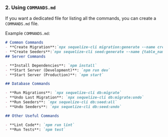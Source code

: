 
### 2. **Using `COMMANDS.md`**

If you want a dedicated file for listing all the commands, you can create a `COMMANDS.md` file.

Example `COMMANDS.md`:
```markdown
# Common Commands
- **Create Migration**:`npx sequelize-cli migration:generate --name create-{table_name}`
- **Create Seeders**:`npx sequelize-cli seed:generate --name {table_name}-seeder`
## Server Commands

- **Install Dependencies**: `npm install`
- **Start Server (Development)**: `npm run dev`
- **Start Server (Production)**: `npm start`

## Database Commands

- **Run Migrations**: `npx sequelize-cli db:migrate`
- **Undo Last Migration**: `npx sequelize-cli db:migrate:undo`
- **Run Seeders**: `npx sequelize-cli db:seed:all`
- **Undo Seeders**: `npx sequelize-cli db:seed:undo`

## Other Useful Commands

- **Lint Code**: `npm run lint`
- **Run Tests**: `npm test`
